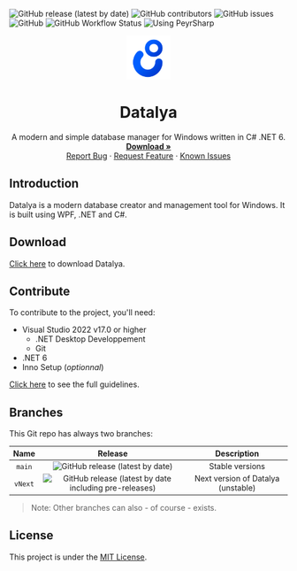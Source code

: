 ![GitHub release (latest by date)](https://img.shields.io/github/v/release/Leo-Corporation/Datalya)
![GitHub contributors](https://img.shields.io/github/contributors/Leo-Corporation/Datalya)
![GitHub issues](https://img.shields.io/github/issues/Leo-Corporation/Datalya)
![GitHub](https://img.shields.io/github/license/Leo-Corporation/Datalya)
![GitHub Workflow Status](https://img.shields.io/github/actions/workflow/status/Leo-Corporation/Datalya/dotnet-core-desktop.yml?branch=main)
![Using PeyrSharp](https://img.shields.io/badge/using-PeyrSharp-DD00FF?logo=nuget)
<br />
<p align="center">
  <a href="https://github.com/Leo-Corporation/Datalya">
    <img src=".github/images/logo.png" alt="Logo" width="80" height="80">
  </a>

  <h1 align="center">Datalya</h3>

  <p align="center">
    A modern and simple database manager for Windows written in C# .NET 6.
    <br />
    <a href="https://github.com/Leo-Corporation/Datalya/releases"><strong>Download »</strong></a>
    <br />
    <a href="https://github.com/Leo-Corporation/Datalya/issues/new?assignees=&labels=bug&template=bug-report.yml&title=%5BBug%5D+">Report Bug</a>
    ·
    <a href="https://github.com/Leo-Corporation/Datalya/issues/new?assignees=&labels=enhancement&template=feature-request.yml&title=%5BEnhancement%5D+">Request Feature</a>
    ·
    <a href="https://github.com/Leo-Corporation/Datalya/issues?q=is%3Aopen+is%3Aissue+label%3Abug">Known Issues</a>

  </p>
</p>

## Introduction
Datalya is a modern database creator and management tool for Windows. It is built using WPF, .NET and C#.

## Download
[Click here](https://tinyurl.com/DownloadDatalya) to download Datalya.

## Contribute
To contribute to the project, you'll need:
- Visual Studio 2022 v17.0 or higher
  - .NET Desktop Developpement
  - Git
- .NET 6
- Inno Setup (*optionnal*)

[Click here](https://github.com/Leo-Corporation/Datalya/blob/master/CONTRIBUTING.md) to see the full guidelines.

## Branches
This Git repo has always two branches:

| Name | Release | Description |
| :--: | :-----: | :---------: |
| `main` | ![GitHub release (latest by date)](https://img.shields.io/github/v/release/Leo-Corporation/Datalya) | Stable versions |
| `vNext` | ![GitHub release (latest by date including pre-releases)](https://img.shields.io/github/v/release/Leo-Corporation/Datalya?include_prereleases) | Next version of Datalya (unstable) |

> Note: Other branches can also - of course - exists.

## License
This project is under the [MIT License](https://github.com/Leo-Corporation/Datalya/blob/master/LICENSE).
